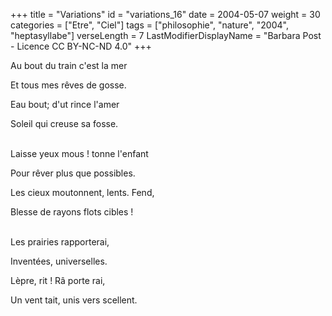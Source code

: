 +++
title = "Variations"
id = "variations_16"
date = 2004-05-07
weight = 30
categories = ["Etre", "Ciel"]
tags = ["philosophie", "nature", "2004", "heptasyllabe"]
verseLength = 7
LastModifierDisplayName = "Barbara Post - Licence CC BY-NC-ND 4.0"
+++

Au bout du train c'est la mer

Et tous mes rêves de gosse.

Eau bout; d'ut rince l'amer

Soleil qui creuse sa fosse.

 \
Laisse yeux mous ! tonne l'enfant

Pour rêver plus que possibles.

Les cieux moutonnent, lents. Fend,

Blesse de rayons flots cibles !

 \
Les prairies rapporterai,

Inventées, universelles.

Lèpre, rit ! Râ porte rai,

Un vent tait, unis vers scellent.
